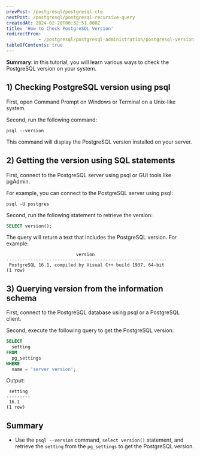 ```yaml
---
prevPost: /postgresql/postgresql-cte
nextPost: /postgresql/postgresql-recursive-query
createdAt: 2024-02-20T06:32:51.000Z
title: 'How to Check PostgreSQL Version'
redirectFrom: 
            - /postgresql/postgresql-administration/postgresql-version
tableOfContents: true
---
```



**Summary**: in this tutorial, you will learn various ways to check the PostgreSQL version on your system.

## 1) Checking PostgreSQL version using psql

First, open Command Prompt on Windows or Terminal on a Unix-like system.

Second, run the following command:

```
psql --version
```

This command will display the PostgreSQL version installed on your server.

## 2) Getting the version using SQL statements

First, connect to the PostgreSQL server using psql or GUI tools like pgAdmin.

For example, you can connect to the PostgreSQL server using psql:

```
psql -U postgres
```

Second, run the following statement to retrieve the version:

```sql
SELECT version();
```

The query will return a text that includes the PostgreSQL version. For example:

```
                          version
------------------------------------------------------------
 PostgreSQL 16.1, compiled by Visual C++ build 1937, 64-bit
(1 row)
```

## 3) Querying version from the information schema

First, connect to the PostgreSQL database using psql or a PostgreSQL client.

Second, execute the following query to get the PostgreSQL version:

```sql
SELECT
  setting
FROM
  pg_settings
WHERE
  name = 'server_version';
```

Output:

```
 setting
---------
 16.1
(1 row)
```

## Summary

- Use the `psql --version` command, `select version()` statement, and retrieve the `setting` from the `pg_settings` to get the PostgreSQL version.
